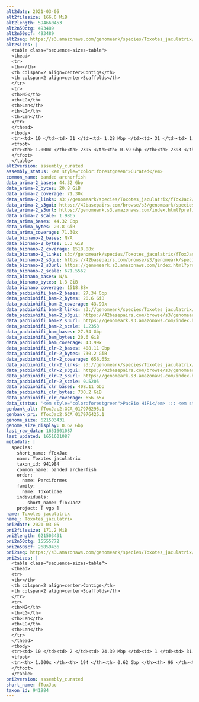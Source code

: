 ```yaml
---
alt2date: 2021-03-05
alt2filesize: 166.0 MiB
alt2length: 594660453
alt2n50ctg: 493489
alt2n50scf: 493489
alt2seq: https://s3.amazonaws.com/genomeark/species/Toxotes_jaculatrix/fToxJac2/assembly_curated/fToxJac2.alt.cur.20210305.fasta.gz
alt2sizes: |
  <table class="sequence-sizes-table">
  <thead>
  <tr>
  <th></th>
  <th colspan=2 align=center>Contigs</th>
  <th colspan=2 align=center>Scaffolds</th>
  </tr>
  <tr>
  <th>NG</th>
  <th>LG</th>
  <th>Len</th>
  <th>LG</th>
  <th>Len</th>
  </tr>
  </thead>
  <tbody>
  <tr><td> 10 </td><td> 31 </td><td> 1.28 Mbp </td><td> 31 </td><td> 1.28 Mbp </td></tr>  <tr><td> 20 </td><td> 88 </td><td> 0.94 Mbp </td><td> 88 </td><td> 0.94 Mbp </td></tr>  <tr><td> 30 </td><td> 157 </td><td> 0.77 Mbp </td><td> 157 </td><td> 0.77 Mbp </td></tr>  <tr><td> 40 </td><td> 244 </td><td> 0.62 Mbp </td><td> 244 </td><td> 0.62 Mbp </td></tr>  <tr style="background-color:#cccccc;"><td> 50 </td><td> 350 </td><td> 493.49 Kbp </td><td> 350 </td><td> 493.49 Kbp </td></tr>  <tr><td> 60 </td><td> 485 </td><td> 396.27 Kbp </td><td> 485 </td><td> 396.27 Kbp </td></tr>  <tr><td> 70 </td><td> 656 </td><td> 296.70 Kbp </td><td> 656 </td><td> 296.70 Kbp </td></tr>  <tr><td> 80 </td><td> 899 </td><td> 203.02 Kbp </td><td> 899 </td><td> 203.02 Kbp </td></tr>  <tr><td> 90 </td><td> 1282 </td><td> 111.36 Kbp </td><td> 1282 </td><td> 111.36 Kbp </td></tr>  <tr><td> 100 </td><td> 2394 </td><td> 4.29 Kbp </td><td> 2392 </td><td> 10.08 Kbp </td></tr>  </tbody>
  <tfoot>
  <tr><th> 1.000x </th><th> 2395 </th><th> 0.59 Gbp </th><th> 2393 </th><th> 0.59 Gbp </th></tr>
  </tfoot>
  </table>
alt2version: assembly_curated
assembly_status: <em style="color:forestgreen">Curated</em>
common_name: banded archerfish
data_arima-2_bases: 44.32 Gbp
data_arima-2_bytes: 20.8 GiB
data_arima-2_coverage: 71.30x
data_arima-2_links: s3://genomeark/species/Toxotes_jaculatrix/fToxJac2/genomic_data/arima/<br>
data_arima-2_s3gui: https://42basepairs.com/browse/s3/genomeark/species/Toxotes_jaculatrix/fToxJac2/genomic_data/arima/
data_arima-2_s3url: https://genomeark.s3.amazonaws.com/index.html?prefix=species/Toxotes_jaculatrix/fToxJac2/genomic_data/arima/
data_arima-2_scale: 1.9865
data_arima_bases: 44.32 Gbp
data_arima_bytes: 20.8 GiB
data_arima_coverage: 71.30x
data_bionano-2_bases: N/A
data_bionano-2_bytes: 1.3 GiB
data_bionano-2_coverage: 1518.88x
data_bionano-2_links: s3://genomeark/species/Toxotes_jaculatrix/fToxJac2/genomic_data/bionano/<br>
data_bionano-2_s3gui: https://42basepairs.com/browse/s3/genomeark/species/Toxotes_jaculatrix/fToxJac2/genomic_data/bionano/
data_bionano-2_s3url: https://genomeark.s3.amazonaws.com/index.html?prefix=species/Toxotes_jaculatrix/fToxJac2/genomic_data/bionano/
data_bionano-2_scale: 671.5562
data_bionano_bases: N/A
data_bionano_bytes: 1.3 GiB
data_bionano_coverage: 1518.88x
data_pacbiohifi_bam-2_bases: 27.34 Gbp
data_pacbiohifi_bam-2_bytes: 20.6 GiB
data_pacbiohifi_bam-2_coverage: 43.99x
data_pacbiohifi_bam-2_links: s3://genomeark/species/Toxotes_jaculatrix/fToxJac2/genomic_data/pacbio_hifi/<br>
data_pacbiohifi_bam-2_s3gui: https://42basepairs.com/browse/s3/genomeark/species/Toxotes_jaculatrix/fToxJac2/genomic_data/pacbio_hifi/
data_pacbiohifi_bam-2_s3url: https://genomeark.s3.amazonaws.com/index.html?prefix=species/Toxotes_jaculatrix/fToxJac2/genomic_data/pacbio_hifi/
data_pacbiohifi_bam-2_scale: 1.2353
data_pacbiohifi_bam_bases: 27.34 Gbp
data_pacbiohifi_bam_bytes: 20.6 GiB
data_pacbiohifi_bam_coverage: 43.99x
data_pacbiohifi_clr-2_bases: 408.11 Gbp
data_pacbiohifi_clr-2_bytes: 730.2 GiB
data_pacbiohifi_clr-2_coverage: 656.65x
data_pacbiohifi_clr-2_links: s3://genomeark/species/Toxotes_jaculatrix/fToxJac2/genomic_data/pacbio_hifi/<br>
data_pacbiohifi_clr-2_s3gui: https://42basepairs.com/browse/s3/genomeark/species/Toxotes_jaculatrix/fToxJac2/genomic_data/pacbio_hifi/
data_pacbiohifi_clr-2_s3url: https://genomeark.s3.amazonaws.com/index.html?prefix=species/Toxotes_jaculatrix/fToxJac2/genomic_data/pacbio_hifi/
data_pacbiohifi_clr-2_scale: 0.5205
data_pacbiohifi_clr_bases: 408.11 Gbp
data_pacbiohifi_clr_bytes: 730.2 GiB
data_pacbiohifi_clr_coverage: 656.65x
data_status: '<em style="color:forestgreen">PacBio HiFi</em> ::: <em style="color:forestgreen">Arima</em>'
genbank_alt: fToxJac2:GCA_017976295.1
genbank_pri: fToxJac2:GCA_017976425.1
genome_size: 621503431
genome_size_display: 0.62 Gbp
last_raw_data: 1651601087
last_updated: 1651601087
metadata: |
  species:
    short_name: fToxJac
    name: Toxotes jaculatrix
    taxon_id: 941984
    common_name: banded archerfish
    order:
      name: Perciformes
    family:
      name: Toxotidae
    individuals:
      - short_name: fToxJac2
    project: [ vgp ]
name: Toxotes jaculatrix
name_: Toxotes_jaculatrix
pri2date: 2021-03-05
pri2filesize: 171.2 MiB
pri2length: 621503431
pri2n50ctg: 15555772
pri2n50scf: 26859436
pri2seq: https://s3.amazonaws.com/genomeark/species/Toxotes_jaculatrix/fToxJac2/assembly_curated/fToxJac2.pri.cur.20210305.fasta.gz
pri2sizes: |
  <table class="sequence-sizes-table">
  <thead>
  <tr>
  <th></th>
  <th colspan=2 align=center>Contigs</th>
  <th colspan=2 align=center>Scaffolds</th>
  </tr>
  <tr>
  <th>NG</th>
  <th>LG</th>
  <th>Len</th>
  <th>LG</th>
  <th>Len</th>
  </tr>
  </thead>
  <tbody>
  <tr><td> 10 </td><td> 2 </td><td> 24.39 Mbp </td><td> 1 </td><td> 31.07 Mbp </td></tr>  <tr><td> 20 </td><td> 5 </td><td> 21.26 Mbp </td><td> 3 </td><td> 30.86 Mbp </td></tr>  <tr><td> 30 </td><td> 8 </td><td> 19.49 Mbp </td><td> 5 </td><td> 30.45 Mbp </td></tr>  <tr><td> 40 </td><td> 11 </td><td> 18.62 Mbp </td><td> 8 </td><td> 29.63 Mbp </td></tr>  <tr style="background-color:#cccccc;"><td> 50 </td><td> 15 </td><td style="background-color:#88ff88;"> 15.56 Mbp </td><td> 10 </td><td style="background-color:#88ff88;"> 26.86 Mbp </td></tr>  <tr><td> 60 </td><td> 19 </td><td> 11.13 Mbp </td><td> 12 </td><td> 26.73 Mbp </td></tr>  <tr><td> 70 </td><td> 25 </td><td> 8.69 Mbp </td><td> 14 </td><td> 26.02 Mbp </td></tr>  <tr><td> 80 </td><td> 34 </td><td> 5.91 Mbp </td><td> 17 </td><td> 22.36 Mbp </td></tr>  <tr><td> 90 </td><td> 49 </td><td> 2.56 Mbp </td><td> 20 </td><td> 20.84 Mbp </td></tr>  <tr><td> 100 </td><td> 193 </td><td> 19.38 Kbp </td><td> 95 </td><td> 22.72 Kbp </td></tr>  </tbody>
  <tfoot>
  <tr><th> 1.000x </th><th> 194 </th><th> 0.62 Gbp </th><th> 96 </th><th> 0.62 Gbp </th></tr>
  </tfoot>
  </table>
pri2version: assembly_curated
short_name: fToxJac
taxon_id: 941984
---
```

